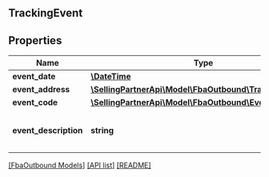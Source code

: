 ## TrackingEvent

## Properties

Name | Type | Description | Notes
------------ | ------------- | ------------- | -------------
**event_date** | [**\DateTime**](\DateTime.md) |  |
**event_address** | [**\SellingPartnerApi\Model\FbaOutbound\TrackingAddress**](TrackingAddress.md) |  |
**event_code** | [**\SellingPartnerApi\Model\FbaOutbound\EventCode**](EventCode.md) |  |
**event_description** | **string** | A description for the corresponding event code. |

[[FbaOutbound Models]](../) [[API list]](../../Api) [[README]](../../../README.md)
